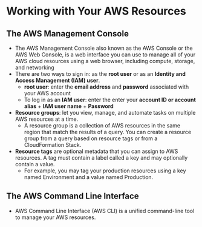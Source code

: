 # Working with Your AWS Resources

## The AWS Management Console
- The AWS Management Console also known as the AWS Console or the AWS Web Console, is a web interface you can use to manage all of your AWS cloud resources using a web browser, including compute, storage, and networking
- There are two ways to sign in: as the **root user** or as an **Identity and Access Management (IAM) user**.
  -  **root user**: enter the **email address** and **password** associated with your AWS account 
  -  To log in as an **IAM user**: enter the enter your **account ID or account alias** + **IAM user name** + **Password**
- **Resource groups**: let you view, manage, and automate tasks on multiple AWS resources at a time.
  - A resource group is a collection of AWS resources in the same region that match the results of a query. You can create a resource group from a query based on resource tags or from a CloudFormation Stack.
- **Resource tags** are optional metadata that you can assign to AWS resources. A tag must contain a label called a key and may optionally contain a value.
  - For example, you may tag your production resources using a key named Environment and a value named Production.

## The AWS Command Line Interface
- AWS Command Line Interface (AWS CLI) is a unified command-line tool to manage your AWS resources.
